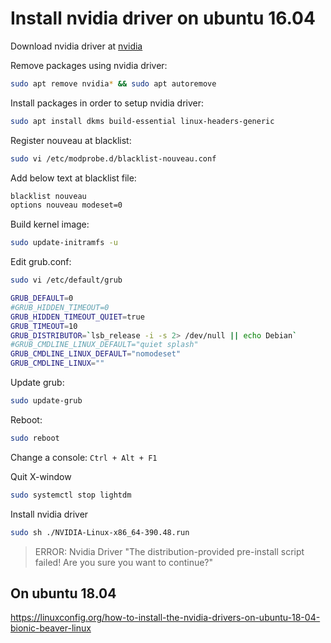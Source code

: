 Install nvidia driver on ubuntu 16.04
=====================================

Download nvidia driver at [nvidia](http://www.nvidia.com)

Remove packages using nvidia driver:
```sh
sudo apt remove nvidia* && sudo apt autoremove
```

Install packages in order to setup nvidia driver:
```sh
sudo apt install dkms build-essential linux-headers-generic
```

Register nouveau at blacklist:
```sh
sudo vi /etc/modprobe.d/blacklist-nouveau.conf
```

Add below text at blacklist file:
```sh
blacklist nouveau
options nouveau modeset=0
```

Build kernel image:
```sh
sudo update-initramfs -u
```

Edit grub.conf:
```sh
sudo vi /etc/default/grub
```

```sh
GRUB_DEFAULT=0
#GRUB_HIDDEN_TIMEOUT=0
GRUB_HIDDEN_TIMEOUT_QUIET=true
GRUB_TIMEOUT=10
GRUB_DISTRIBUTOR=`lsb_release -i -s 2> /dev/null || echo Debian`
#GRUB_CMDLINE_LINUX_DEFAULT="quiet splash"
GRUB_CMDLINE_LINUX_DEFAULT="nomodeset"
GRUB_CMDLINE_LINUX=""
```

Update grub:
```sh
sudo update-grub
```

Reboot:
```sh
sudo reboot
```

Change a console: `Ctrl + Alt + F1`

Quit X-window
```sh
sudo systemctl stop lightdm
```

Install nvidia driver
```sh
sudo sh ./NVIDIA-Linux-x86_64-390.48.run
```

> ERROR: Nvidia Driver "The distribution-provided pre-install script failed! Are you sure you want to continue?"

## On ubuntu 18.04

https://linuxconfig.org/how-to-install-the-nvidia-drivers-on-ubuntu-18-04-bionic-beaver-linux
